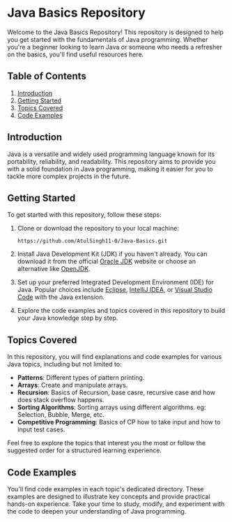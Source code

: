 # Java Basics Repository

Welcome to the Java Basics Repository! This repository is designed to help you get started with the fundamentals of Java programming. Whether you're a beginner looking to learn Java or someone who needs a refresher on the basics, you'll find useful resources here.

## Table of Contents

1. [Introduction](#introduction)
2. [Getting Started](#getting-started)
3. [Topics Covered](#topics-covered)
4. [Code Examples](#code-examples)

## Introduction

Java is a versatile and widely used programming language known for its portability, reliability, and readability. This repository aims to provide you with a solid foundation in Java programming, making it easier for you to tackle more complex projects in the future.

## Getting Started

To get started with this repository, follow these steps:

1. Clone or download the repository to your local machine:

   ```shell
   https://github.com/AtulSingh11-0/Java-Basics.git
   ```

2. Install Java Development Kit (JDK) if you haven't already. You can download it from the official [Oracle JDK](https://www.oracle.com/java/technologies/javase-downloads.html) website or choose an alternative like [OpenJDK](https://openjdk.java.net/).

3. Set up your preferred Integrated Development Environment (IDE) for Java. Popular choices include [Eclipse](https://www.eclipse.org/), [IntelliJ IDEA](https://www.jetbrains.com/idea/), or [Visual Studio Code](https://code.visualstudio.com/) with the Java extension.

4. Explore the code examples and topics covered in this repository to build your Java knowledge step by step.

## Topics Covered

In this repository, you will find explanations and code examples for various Java topics, including but not limited to:

- **Patterns**: Different types of pattern printing.
- **Arrays**: Create and manipulate arrays.
- **Recursion**: Basics of Recursion, base casre, recursive case and how does stack overflow happens.
- **Sorting Algorithms**: Sorting arrays using different algorithms. eg: Selection, Bubble, Merge, etc.
- **Competitive Programming**: Basics of CP how to take input and how to input test cases.

Feel free to explore the topics that interest you the most or follow the suggested order for a structured learning experience.

## Code Examples

You'll find code examples in each topic's dedicated directory. These examples are designed to illustrate key concepts and provide practical hands-on experience. Take your time to study, modify, and experiment with the code to deepen your understanding of Java programming.
